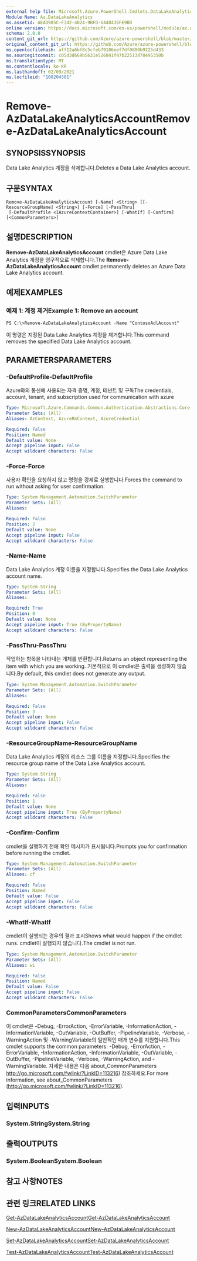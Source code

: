 ```yaml
---
external help file: Microsoft.Azure.PowerShell.Cmdlets.DataLakeAnalytics.dll-Help.xml
Module Name: Az.DataLakeAnalytics
ms.assetid: AEAD985C-F342-4B24-9BFD-6448436FE9BD
online version: https://docs.microsoft.com/en-us/powershell/module/az.datalakeanalytics/remove-azdatalakeanalyticsaccount
schema: 2.0.0
content_git_url: https://github.com/Azure/azure-powershell/blob/master/src/DataLakeAnalytics/DataLakeAnalytics/help/Remove-AzDataLakeAnalyticsAccount.md
original_content_git_url: https://github.com/Azure/azure-powershell/blob/master/src/DataLakeAnalytics/DataLakeAnalytics/help/Remove-AzDataLakeAnalyticsAccount.md
ms.openlocfilehash: aff12a6bf8c5cfeb79186eef7df0880b9225d433
ms.sourcegitcommit: c05d3d669b5631e526841f47b22513d78495350b
ms.translationtype: MT
ms.contentlocale: ko-KR
ms.lasthandoff: 02/09/2021
ms.locfileid: "100204381"
---
```

# <span data-ttu-id="912b5-101">Remove-AzDataLakeAnalyticsAccount</span><span class="sxs-lookup"><span data-stu-id="912b5-101">Remove-AzDataLakeAnalyticsAccount</span></span>

## <span data-ttu-id="912b5-102">SYNOPSIS</span><span class="sxs-lookup"><span data-stu-id="912b5-102">SYNOPSIS</span></span>
<span data-ttu-id="912b5-103">Data Lake Analytics 계정을 삭제합니다.</span><span class="sxs-lookup"><span data-stu-id="912b5-103">Deletes a Data Lake Analytics account.</span></span>

## <span data-ttu-id="912b5-104">구문</span><span class="sxs-lookup"><span data-stu-id="912b5-104">SYNTAX</span></span>

```
Remove-AzDataLakeAnalyticsAccount [-Name] <String> [[-ResourceGroupName] <String>] [-Force] [-PassThru]
 [-DefaultProfile <IAzureContextContainer>] [-WhatIf] [-Confirm] [<CommonParameters>]
```

## <span data-ttu-id="912b5-105">설명</span><span class="sxs-lookup"><span data-stu-id="912b5-105">DESCRIPTION</span></span>
<span data-ttu-id="912b5-106">**Remove-AzDataLakeAnalyticsAccount** cmdlet은 Azure Data Lake Analytics 계정을 영구적으로 삭제합니다.</span><span class="sxs-lookup"><span data-stu-id="912b5-106">The **Remove-AzDataLakeAnalyticsAccount** cmdlet permanently deletes an Azure Data Lake Analytics account.</span></span>

## <span data-ttu-id="912b5-107">예제</span><span class="sxs-lookup"><span data-stu-id="912b5-107">EXAMPLES</span></span>

### <span data-ttu-id="912b5-108">예제 1: 계정 제거</span><span class="sxs-lookup"><span data-stu-id="912b5-108">Example 1: Remove an account</span></span>
```
PS C:\>Remove-AzDataLakeAnalyticsAccount -Name "ContosoAdlAccount"
```

<span data-ttu-id="912b5-109">이 명령은 지정된 Data Lake Analytics 계정을 제거합니다.</span><span class="sxs-lookup"><span data-stu-id="912b5-109">This command removes the specified Data Lake Analytics account.</span></span>

## <span data-ttu-id="912b5-110">PARAMETERS</span><span class="sxs-lookup"><span data-stu-id="912b5-110">PARAMETERS</span></span>

### <span data-ttu-id="912b5-111">-DefaultProfile</span><span class="sxs-lookup"><span data-stu-id="912b5-111">-DefaultProfile</span></span>
<span data-ttu-id="912b5-112">Azure와의 통신에 사용되는 자격 증명, 계정, 테넌트 및 구독</span><span class="sxs-lookup"><span data-stu-id="912b5-112">The credentials, account, tenant, and subscription used for communication with azure</span></span>

```yaml
Type: Microsoft.Azure.Commands.Common.Authentication.Abstractions.Core.IAzureContextContainer
Parameter Sets: (All)
Aliases: AzContext, AzureRmContext, AzureCredential

Required: False
Position: Named
Default value: None
Accept pipeline input: False
Accept wildcard characters: False
```

### <span data-ttu-id="912b5-113">-Force</span><span class="sxs-lookup"><span data-stu-id="912b5-113">-Force</span></span>
<span data-ttu-id="912b5-114">사용자 확인을 요청하지 않고 명령을 강제로 실행합니다.</span><span class="sxs-lookup"><span data-stu-id="912b5-114">Forces the command to run without asking for user confirmation.</span></span>

```yaml
Type: System.Management.Automation.SwitchParameter
Parameter Sets: (All)
Aliases:

Required: False
Position: 2
Default value: None
Accept pipeline input: False
Accept wildcard characters: False
```

### <span data-ttu-id="912b5-115">-Name</span><span class="sxs-lookup"><span data-stu-id="912b5-115">-Name</span></span>
<span data-ttu-id="912b5-116">Data Lake Analytics 계정 이름을 지정합니다.</span><span class="sxs-lookup"><span data-stu-id="912b5-116">Specifies the Data Lake Analytics account name.</span></span>

```yaml
Type: System.String
Parameter Sets: (All)
Aliases:

Required: True
Position: 0
Default value: None
Accept pipeline input: True (ByPropertyName)
Accept wildcard characters: False
```

### <span data-ttu-id="912b5-117">-PassThru</span><span class="sxs-lookup"><span data-stu-id="912b5-117">-PassThru</span></span>
<span data-ttu-id="912b5-118">작업하는 항목을 나타내는 개체를 반환합니다.</span><span class="sxs-lookup"><span data-stu-id="912b5-118">Returns an object representing the item with which you are working.</span></span>
<span data-ttu-id="912b5-119">기본적으로 이 cmdlet은 출력을 생성하지 않습니다.</span><span class="sxs-lookup"><span data-stu-id="912b5-119">By default, this cmdlet does not generate any output.</span></span>

```yaml
Type: System.Management.Automation.SwitchParameter
Parameter Sets: (All)
Aliases:

Required: False
Position: 3
Default value: None
Accept pipeline input: False
Accept wildcard characters: False
```

### <span data-ttu-id="912b5-120">-ResourceGroupName</span><span class="sxs-lookup"><span data-stu-id="912b5-120">-ResourceGroupName</span></span>
<span data-ttu-id="912b5-121">Data Lake Analytics 계정의 리소스 그룹 이름을 지정합니다.</span><span class="sxs-lookup"><span data-stu-id="912b5-121">Specifies the resource group name of the Data Lake Analytics account.</span></span>

```yaml
Type: System.String
Parameter Sets: (All)
Aliases:

Required: False
Position: 1
Default value: None
Accept pipeline input: True (ByPropertyName)
Accept wildcard characters: False
```

### <span data-ttu-id="912b5-122">-Confirm</span><span class="sxs-lookup"><span data-stu-id="912b5-122">-Confirm</span></span>
<span data-ttu-id="912b5-123">cmdlet을 실행하기 전에 확인 메시지가 표시됩니다.</span><span class="sxs-lookup"><span data-stu-id="912b5-123">Prompts you for confirmation before running the cmdlet.</span></span>

```yaml
Type: System.Management.Automation.SwitchParameter
Parameter Sets: (All)
Aliases: cf

Required: False
Position: Named
Default value: False
Accept pipeline input: False
Accept wildcard characters: False
```

### <span data-ttu-id="912b5-124">-WhatIf</span><span class="sxs-lookup"><span data-stu-id="912b5-124">-WhatIf</span></span>
<span data-ttu-id="912b5-125">cmdlet이 실행되는 경우의 결과 표시</span><span class="sxs-lookup"><span data-stu-id="912b5-125">Shows what would happen if the cmdlet runs.</span></span>
<span data-ttu-id="912b5-126">cmdlet이 실행되지 않습니다.</span><span class="sxs-lookup"><span data-stu-id="912b5-126">The cmdlet is not run.</span></span>

```yaml
Type: System.Management.Automation.SwitchParameter
Parameter Sets: (All)
Aliases: wi

Required: False
Position: Named
Default value: False
Accept pipeline input: False
Accept wildcard characters: False
```

### <span data-ttu-id="912b5-127">CommonParameters</span><span class="sxs-lookup"><span data-stu-id="912b5-127">CommonParameters</span></span>
<span data-ttu-id="912b5-128">이 cmdlet은 -Debug, -ErrorAction, -ErrorVariable, -InformationAction, -InformationVariable, -OutVariable, -OutBuffer, -PipelineVariable, -Verbose, -WarningAction 및 -WarningVariable의 일반적인 매개 변수를 지원합니다.</span><span class="sxs-lookup"><span data-stu-id="912b5-128">This cmdlet supports the common parameters: -Debug, -ErrorAction, -ErrorVariable, -InformationAction, -InformationVariable, -OutVariable, -OutBuffer, -PipelineVariable, -Verbose, -WarningAction, and -WarningVariable.</span></span> <span data-ttu-id="912b5-129">자세한 내용은 다음 about_CommonParameters http://go.microsoft.com/fwlink/?LinkID=113216) 참조하세요.</span><span class="sxs-lookup"><span data-stu-id="912b5-129">For more information, see about_CommonParameters (http://go.microsoft.com/fwlink/?LinkID=113216).</span></span>

## <span data-ttu-id="912b5-130">입력</span><span class="sxs-lookup"><span data-stu-id="912b5-130">INPUTS</span></span>

### <span data-ttu-id="912b5-131">System.String</span><span class="sxs-lookup"><span data-stu-id="912b5-131">System.String</span></span>

## <span data-ttu-id="912b5-132">출력</span><span class="sxs-lookup"><span data-stu-id="912b5-132">OUTPUTS</span></span>

### <span data-ttu-id="912b5-133">System.Boolean</span><span class="sxs-lookup"><span data-stu-id="912b5-133">System.Boolean</span></span>

## <span data-ttu-id="912b5-134">참고 사항</span><span class="sxs-lookup"><span data-stu-id="912b5-134">NOTES</span></span>

## <span data-ttu-id="912b5-135">관련 링크</span><span class="sxs-lookup"><span data-stu-id="912b5-135">RELATED LINKS</span></span>

[<span data-ttu-id="912b5-136">Get-AzDataLakeAnalyticsAccount</span><span class="sxs-lookup"><span data-stu-id="912b5-136">Get-AzDataLakeAnalyticsAccount</span></span>](./Get-AzDataLakeAnalyticsAccount.md)

[<span data-ttu-id="912b5-137">New-AzDataLakeAnalyticsAccount</span><span class="sxs-lookup"><span data-stu-id="912b5-137">New-AzDataLakeAnalyticsAccount</span></span>](./New-AzDataLakeAnalyticsAccount.md)

[<span data-ttu-id="912b5-138">Set-AzDataLakeAnalyticsAccount</span><span class="sxs-lookup"><span data-stu-id="912b5-138">Set-AzDataLakeAnalyticsAccount</span></span>](./Set-AzDataLakeAnalyticsAccount.md)

[<span data-ttu-id="912b5-139">Test-AzDataLakeAnalyticsAccount</span><span class="sxs-lookup"><span data-stu-id="912b5-139">Test-AzDataLakeAnalyticsAccount</span></span>](./Test-AzDataLakeAnalyticsAccount.md)


